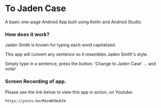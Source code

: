 # To Jaden Case


A basic one-page Android App built using Kotlin and Android Studio.


### How does it work?

Jaden Smith is known for typing each word capitalized. 

This app will convert any sentence so it resembles Jaden Smith's style.

Simply type in a sentence, press the button: 'Change to Jaden Case' ... and voila!


### Screen Recording of app.

Please see the link below to view this app in action, on Youtube:

```
https://youtu.be/M4zmB5NuK54
```
